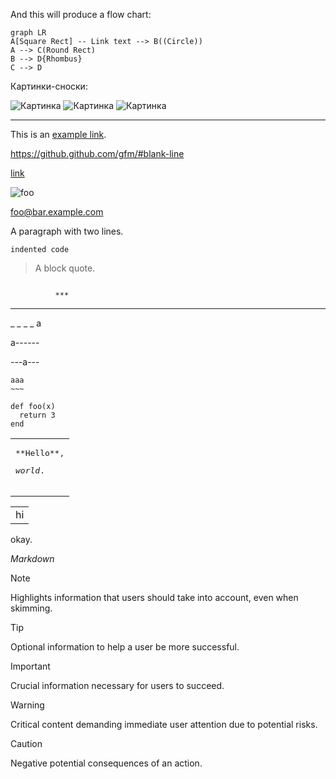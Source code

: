 

And this will produce a flow chart:

```mermaid
graph LR
A[Square Rect] -- Link text --> B((Circle))
A --> C(Round Rect)
B --> D{Rhombus}
C --> D
```

Картинки-сноски:

![Картинка][image1]
![Картинка][image2]
![Картинка][image3]

[image1]: //placehold.it/200x100
[image2]: //placehold.it/150x100
[image3]: //placehold.it/100x100

---


This is an [example link](http://example.com/ "With a Title").


https://github.github.com/gfm/#blank-line

<p><a href="/uri" title="title">link</a></p>

<p><img src="/url" alt="foo" title="title" /></p>

<p><a href="mailto:foo@bar.example.com">foo@bar.example.com</a></p>

<p>A paragraph with two lines.</p>
<pre><code>indented code
</code></pre>
<blockquote>
<p>A block quote.</p>
</blockquote>


<pre><code>
          ***
</code></pre>

<hr />
<p>_ _ _ _ a</p>
<p>a------</p>
<p>---a---</p>

<pre><code>aaa
~~~
</code></pre>

<pre><code class="language-ruby">def foo(x)
  return 3
end
</code></pre>


<table><tr><td>
<pre>
**Hello**,
<p><em>world</em>.
</pre></p>
</td></tr></table>

<table>
  <tr>
    <td>
           hi
    </td>
  </tr>
</table>
<p>okay.</p>


<DIV CLASS="foo">
<p><em>Markdown</em></p>
</DIV>


> [!NOTE]
> Highlights information that users should take into account, even when skimming.

> [!TIP]
> Optional information to help a user be more successful.

> [!IMPORTANT]
> Crucial information necessary for users to succeed.

> [!WARNING]
> Critical content demanding immediate user attention due to potential risks.

> [!CAUTION]
> Negative potential consequences of an action.


